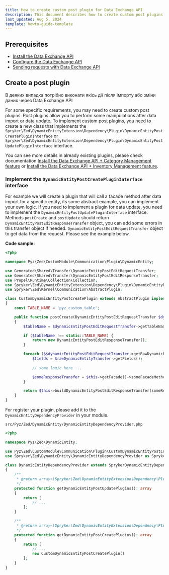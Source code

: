 ```yaml
---
title: How to create custom post plugin for Data Exchange API
description: This document describes how to create custom post plugins for the Data Exchange API.
last_updated: Aug 5, 2024
template: howto-guide-template
---
```


## Prerequisites  

* [Install the Data Exchange API](/docs/pbc/all/data-exchange/{{page.version}}/install-and-upgrade/install-the-data-exchange-api.html)
* [Configure the Data Exchange API](/docs/pbc/all/data-exchange/{{page.version}}/configure-data-exchange-api.html)
* [Sending requests with Data Exchange API](/docs/pbc/all/data-exchange/{{page.version}}/sending-requests-with-data-exchange-api.md)


## Create a post plugin

В деяких випадка потрібно виконати якісь дії після імпорту або зміни даних через Data Exchange API

For some specific requirements, you may need to create custom post plugins. Post plugins allow you to perform some manipulations after data import or data update. 
 To implement custom post plugins, you need to create a new class that implements the `Spryker\Zed\DynamicEntityExtension\Dependency\Plugin\DynamicEntityPostCreatePluginInterface` or `Spryker\Zed\DynamicEntityExtension\Dependency\Plugin\DynamicEntityPostUpdatePluginInterface` interface.

You can see more details in already existing plugins, please check documentation [Install the Data Exchange API + Category Management feature](/docs/pbc/all/data-exchange/{{page.version}}/install-and-upgrade/install-the-data-exchange-api-category-management-feature.html) or [Install the Data Exchange API + Inventory Management feature](/docs/pbc/all/data-exchange/{{page.version}}/install-and-upgrade/install-the-data-exchange-api-inventory-management-feature.html).


### Implement the `DynamicEntityPostCreatePluginInterface` interface

For example we will create a plugin that will call a facade method after data import for a specific entity, its some abstract example, you can implement your own logic. If you need to implement a plugin for data update, you need to implement the `DynamicEntityPostUpdatePluginInterface` interface. 
Methods `postCreate` and `postUpdate` should return `DynamicEntityPostEditResponseTransfer` object, you can add some errors in this transfer object if needed. `DynamicEntityPostEditRequestTransfer` object to get data from the request. Please see the example below.

**Code sample:**

```php
<?php

namespace Pyz\Zed\CustomModule\Communication\Plugin\DynamicEntity;

use Generated\Shared\Transfer\DynamicEntityPostEditRequestTransfer;
use Generated\Shared\Transfer\DynamicEntityPostEditResponseTransfer;
use Propel\Runtime\Collection\Collection;
use Spryker\Zed\DynamicEntityExtension\Dependency\Plugin\DynamicEntityPostCreatePluginInterface;
use Spryker\Zed\Kernel\Communication\AbstractPlugin;

class CustomDynamicEntityPostCreatePlugin extends AbstractPlugin implements DynamicEntityPostCreatePluginInterface
{
    const TABLE_NAME = 'pyz_custom_table';

    public function postCreate(DynamicEntityPostEditRequestTransfer $dynamicEntityPostEditRequestTransfer): DynamicEntityPostEditResponseTransfer
    {
        $tableName = $dynamicEntityPostEditRequestTransfer->getTableName();

        if ($tableName !== static::TABLE_NAME) {
            return new DynamicEntityPostEditResponseTransfer();
        }

        foreach ($$dynamicEntityPostEditRequestTransfer->getRawDynamicEntities() as $rawDynamicEntityTransfer) {
            $fields = $rawDynamicEntityTransfer->getFields();
        
            // some logic here ... 

            $someResponseTransfer = $this->getFacade()->someFacadeMethod($someRequestTransfer);
        }

        return $this->buildDynamicEntityPostEditResponseTransfer(someResponseTransfer);
    }
}
```

For register your plugin, please add it to the `DynamicEntityDependencyProvider` in your module.

`src/Pyz/Zed/DynamicEntity/DynamicEntityDependencyProvider.php`

```php
<?php

namespace Pyz\Zed\DynamicEntity;

use Pyz\Zed\CustomModule\Communication\Plugin\CustomDynamicEntityPostCreatePlugin;
use Spryker\Zed\DynamicEntity\DynamicEntityDependencyProvider as SprykerDynamicEntityDependencyProvider;

class DynamicEntityDependencyProvider extends SprykerDynamicEntityDependencyProvider
{
    /**
     * @return array<\Spryker\Zed\DynamicEntityExtension\Dependency\Plugin\DynamicEntityPostUpdatePluginInterface>
     */
    protected function getDynamicEntityPostUpdatePlugins(): array
    {
        return [
            // ...
        ];
    }

    /**
     * @return array<\Spryker\Zed\DynamicEntityExtension\Dependency\Plugin\DynamicEntityPostCreatePluginInterface>
     */
    protected function getDynamicEntityPostCreatePlugins(): array
    {
        return [
            // ... 
            new CustomDynamicEntityPostCreatePlugin()
        ];
    }
}
```